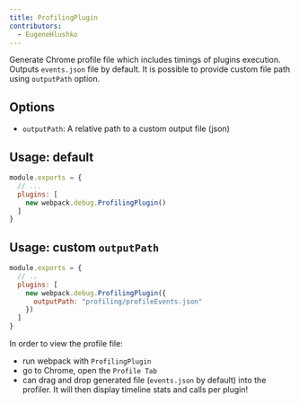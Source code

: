 ```yaml
---
title: ProfilingPlugin
contributors:
  - EugeneHlushko
---
```


Generate Chrome profile file which includes timings of plugins execution. Outputs `events.json` file by default. It is possible to provide custom file path using `outputPath` option.

## Options

- `outputPath`: A relative path to a custom output file (json)

## Usage: default

``` js
module.exports = {
  // ...
  plugins: [
    new webpack.debug.ProfilingPlugin()
  ]
}
```

## Usage: custom `outputPath`

``` js
module.exports = {
  // ..
  plugins: [
    new webpack.debug.ProfilingPlugin({
      outputPath: "profiling/profileEvents.json"
    })
  ]
}
```

In order to view the profile file:

- run webpack with `ProfilingPlugin`
- go to Chrome, open the `Profile Tab`
- can drag and drop generated file (`events.json` by default) into the profiler. It will then display timeline stats and calls per plugin!
